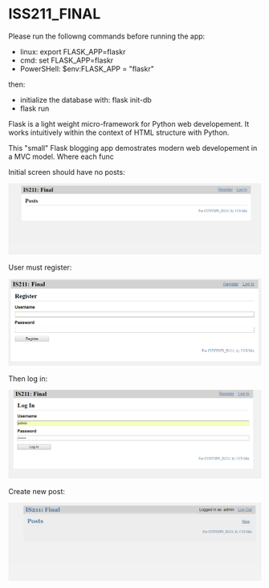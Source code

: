 # ISS211_FINAL
Please run the followng commands before running the app:

* linux: export FLASK_APP=flaskr
* cmd: set FLASK_APP=flaskr
* PowerSHell: $env:FLASK_APP = "flaskr"

then:
* initialize the database with: flask init-db
* flask run

Flask is a light weight micro-framework for Python web developement. It works intuitively within the context of HTML structure with Python.

This "small" Flask blogging app demostrates modern web developement in a MVC model. Where each func

Initial screen should have no posts:

![](https://github.com/jcsmei/IS211_FINAL/blob/master/img/a.PNG "home screen")

User must register:

![](https://github.com/jcsmei/IS211_FINAL/blob/master/img/b.PNG "Register")

Then log in:

![](https://github.com/jcsmei/IS211_FINAL/blob/master/img/c.PNG "Log In")

Create new post:

![](https://github.com/jcsmei/IS211_FINAL/blob/master/img/d.PNG "New Post")


